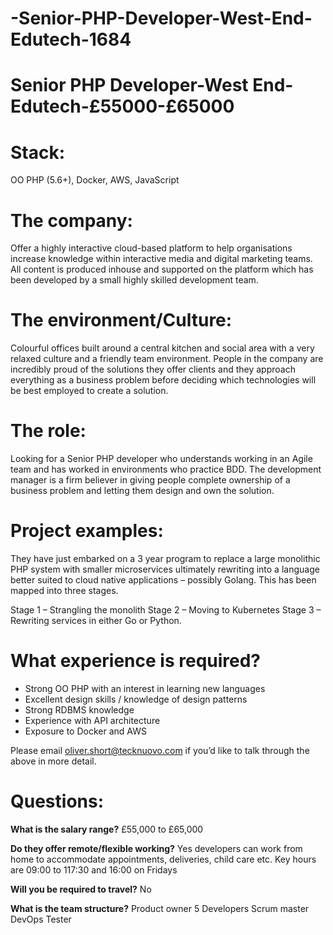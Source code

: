 # -Senior-PHP-Developer-West-End-Edutech-1684
# Senior PHP Developer-West End-Edutech-£55000-£65000
# Stack: 
OO PHP (5.6+), Docker, AWS, JavaScript

# The company: 
Offer a highly interactive cloud-based platform to help organisations increase knowledge within interactive media and digital marketing teams. All content is produced inhouse and supported on the platform which has been developed by a small highly skilled development team. 

# The environment/Culture: 
Colourful offices built around a central kitchen and social area with a very relaxed culture and a friendly team environment. People in the company are incredibly proud of the solutions they offer clients and they approach everything as a business problem before deciding which technologies will be best employed to create a solution.

# The role: 
Looking for a Senior PHP developer who understands working in an Agile team and has worked in environments who practice BDD. The development manager is a firm believer in giving people complete ownership of a business problem and letting them design and own the solution.

# Project examples: 

They have just embarked on a 3 year program to replace a large monolithic PHP system with smaller microservices ultimately rewriting into a language better suited to cloud native applications – possibly Golang. This has been mapped into three stages.

Stage 1 – Strangling the monolith 
Stage 2 – Moving to Kubernetes
Stage 3 – Rewriting services in either Go or Python. 
 

# What experience is required?

-	Strong OO PHP with an interest in learning new languages
-	Excellent design skills / knowledge of design patterns
-	Strong RDBMS knowledge 
-	Experience with API architecture
-	Exposure to Docker and AWS


Please email oliver.short@tecknuovo.com if you’d like to talk through the above in more detail.

# Questions:
**What is the salary range?**
£55,000 to £65,000

**Do they offer remote/flexible working?**
Yes developers can work from home to accommodate appointments, deliveries, child care etc.
Key hours are 09:00 to 117:30 and 16:00 on Fridays 

**Will you be required to travel?** 
No

**What is the team structure?**
Product owner 
5 Developers 
Scrum master 
DevOps 
Tester
